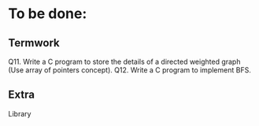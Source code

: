 # To be done:

## Termwork
Q11. Write a C program to store the details of a directed weighted graph (Use array of pointers concept).
Q12. Write a C program to implement BFS.

## Extra
 Library

